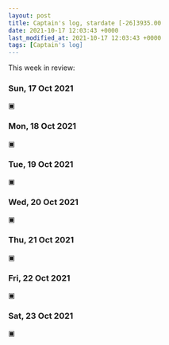 ```yaml
---
layout: post
title: Captain's log, stardate [-26]3935.00
date: 2021-10-17 12:03:43 +0000
last_modified_at: 2021-10-17 12:03:43 +0000
tags: [Captain's log]
---
```


This week in review:

<!-- more -->

### Sun, 17 Oct 2021

▣

### Mon, 18 Oct 2021

▣

### Tue, 19 Oct 2021

▣

### Wed, 20 Oct 2021

▣

### Thu, 21 Oct 2021

▣

### Fri, 22 Oct 2021

▣

### Sat, 23 Oct 2021

▣
